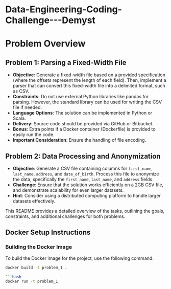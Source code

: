 # Data-Engineering-Coding-Challenge---Demyst

# Problem Overview

## Problem 1: Parsing a Fixed-Width File

- **Objective**: Generate a fixed-width file based on a provided specification (where the offsets represent the length of each field). Then, implement a parser that can convert this fixed-width file into a delimited format, such as CSV.
- **Constraints**: Do not use external Python libraries like pandas for parsing. However, the standard library can be used for writing the CSV file if needed.
- **Language Options**: The solution can be implemented in Python or Scala.
- **Delivery**: Source code should be provided via GitHub or Bitbucket.
- **Bonus**: Extra points if a Docker container (Dockerfile) is provided to easily run the code.
- **Important Consideration**: Ensure the handling of file encoding.

## Problem 2: Data Processing and Anonymization

- **Objective**: Generate a CSV file containing columns for `first_name`, `last_name`, `address`, and `date_of_birth`. Process this file to anonymize the data, specifically the `first_name`, `last_name`, and `address` fields.
- **Challenge**: Ensure that the solution works efficiently on a 2GB CSV file, and demonstrate scalability for even larger datasets.
- **Hint**: Consider using a distributed computing platform to handle larger datasets effectively.

This README provides a detailed overview of the tasks, outlining the goals, constraints, and additional challenges for both problems.


## Docker Setup Instructions

### Building the Docker Image

To build the Docker image for the project, use the following command:

```bash
docker build -t problem_1 .

```bash
docker run -t problem_1